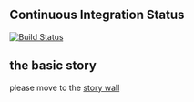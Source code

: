 ## Continuous Integration Status
[![Build Status](https://travis-ci.org/victoryw/go-visualtion.svg?branch=master)](https://travis-ci.org/victoryw/go-visualtion)
## the basic story
please move to the [story wall](https://trello.com/b/haKdgBFh/pipeline-statis)